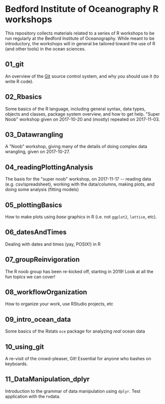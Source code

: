 # Bedford Institute of Oceanography R workshops

This repository collects materials related to a series of R workshops to be run regularly at the Bedford Institute of Oceanography. While meant to be introductory, the workshops will in general be tailored toward the use of R (and other tools) in the ocean sciences. 

## 01_git

An overview of the [Git](www.git-scm.com) source control system, and why you should use it (to write R code).

## 02_Rbasics

Some basics of the R language, including general syntax, data types, objects and classes, package system overview, and how to get help. "Super Noob" workshop given on 2017-10-20 and (mostly) repeated on 2017-11-03.

## 03_Datawrangling

A "Noob" workshop, giving many of the details of doing complex data wrangling, given on 2017-10-27.

## 04_readingPlottingAnalysis

The basis for the "super noob" workshop, on 2017-11-17 -- reading data (e.g. csv/spreadsheet), working with the data/columns, making plots, and doing some analysis (fitting models)

## 05_plottingBasics

How to make plots using *base* graphics in R (i.e. not `ggplot2`, `lattice`, etc). 

## 06_datesAndTimes

Dealing with dates and times (yay, POSIX!) in R

## 07_groupReinvigoration

The R noob group has been re-kicked off, starting in 2019! Look at all the fun topics we can cover!

## 08_workflowOrganization

How to organize your work, use RStudio projects, etc

## 09_intro_ocean_data

Some basics of the Rstats `oce` package for analyzing *real* ocean data

## 10_using_git

A re-visit of the crowd-pleaser, Git! Essential for anyone who bashes on keyboards.

## 11_DataManipulation_dplyr

Introduction to the grammar of data manipulation using `dplyr`. Test application with the rvdata. 